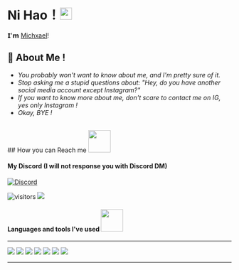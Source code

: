 # **Ni Hao**！<img src="https://user-images.githubusercontent.com/5679180/79618120-0daffb80-80be-11ea-819e-d2b0fa904d07.gif" width="27px"> 

𝗜'𝗺 [Michxael](https://instagram.com/_Miichxael)!

## 🧐 About Me !

- *You probably won't want to know about me, and I'm pretty sure of it.*
- *Stop asking me a stupid questions about: "Hey, do you have another social media account except Instagram?"*
- *If you want to know more about me, don't scare to contact me on IG, yes only Instagram !*
- *Okay, BYE !*  
<br>
## How you can Reach me <img src="https://media0.giphy.com/media/jqNPzdTTxQfOgOqpO4/source.gif" width="50"></h2>

#### My Discord (I will not response you with Discord DM)
[![Discord](https://discord.c99.nl/widget/theme-3/388632658797658113.png)](https://discord.com/users/388632658797658113)

![visitors](https://visitor-badge.laobi.icu/badge?page_id=Miichxael)
<img src="https://img.shields.io/badge/-__miichxael-purple?style=flat-square&logo=instagram&logoColor=white&link=https://www.instagram.com/_miichxael/"/>
 
#### Languages and tools I've used <img src="https://media.giphy.com/media/VgCDAzcKvsR6OM0uWg/giphy.gif" width="50"></h2>
<hr>
<img src="https://img.shields.io/badge/-JavaScript-black?style=flat-square&logo=javascript"/> 
<img src="https://img.shields.io/badge/-TypeScript-black?style=flat-square&logo=typescript"/> 
<img src="https://img.shields.io/badge/-Python-black?style=flat-square&logo=python"/> 
<img src="https://img.shields.io/badge/-Nodejs-black?style=flat-square&logo=Node.js"/> 
<img src="https://img.shields.io/badge/-MongoDB-black?style=flat-square&logo=mongodb"/> 
<img src="https://img.shields.io/badge/-Bootstrap-563D7C?style=flat-square&logo=bootstrap"/> 
<img src="https://img.shields.io/badge/-Heroku-430098?style=flat-square&logo=heroku"/> 
<hr>
